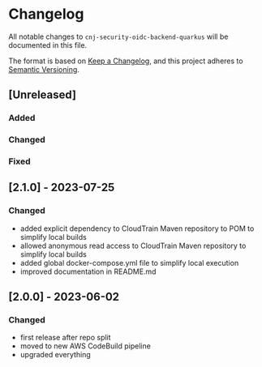 # Changelog
All notable changes to `cnj-security-oidc-backend-quarkus` will be documented in this file.

The format is based on [Keep a Changelog](https://keepachangelog.com/en/1.0.0/),
and this project adheres to [Semantic Versioning](https://semver.org/spec/v2.0.0.html).

## [Unreleased]
### Added
### Changed
### Fixed

## [2.1.0] - 2023-07-25
### Changed
- added explicit dependency to CloudTrain Maven repository to POM to simplify local builds
- allowed anonymous read access to CloudTrain Maven repository to simplify local builds
- added global docker-compose.yml file to simplify local execution
- improved documentation in README.md

## [2.0.0] - 2023-06-02
### Changed
- first release after repo split
- moved to new AWS CodeBuild pipeline
- upgraded everything
